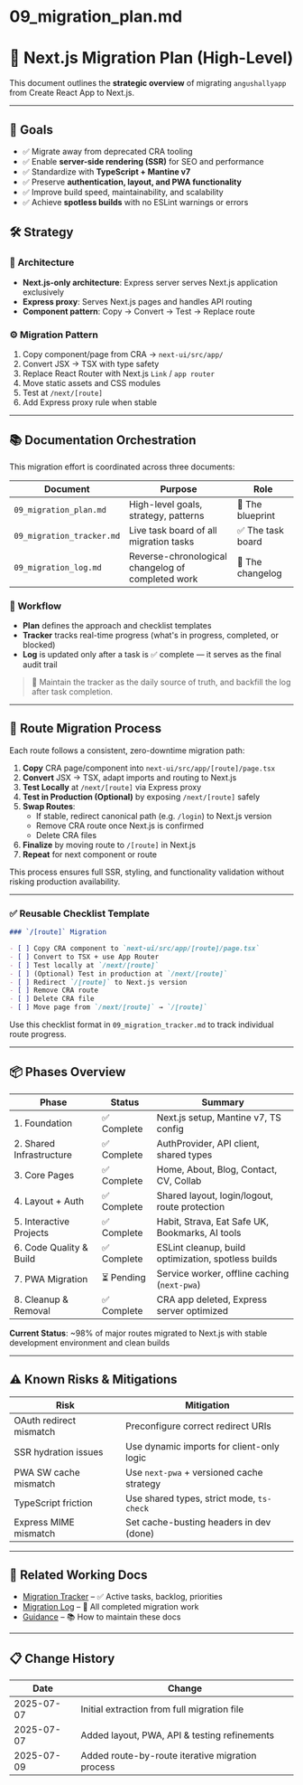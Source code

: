 # 09_migration_plan.md

# 🚀 Next.js Migration Plan (High-Level)

This document outlines the **strategic overview** of migrating `angushallyapp` from Create React App to Next.js.

---

## 🎯 Goals

- ✅ Migrate away from deprecated CRA tooling
- ✅ Enable **server-side rendering (SSR)** for SEO and performance
- ✅ Standardize with **TypeScript + Mantine v7**
- ✅ Preserve **authentication, layout, and PWA functionality**
- ✅ Improve build speed, maintainability, and scalability
- ✅ Achieve **spotless builds** with no ESLint warnings or errors



## 🛠️ Strategy

### 🧩 Architecture
- **Next.js-only architecture**: Express server serves Next.js application exclusively
- **Express proxy**: Serves Next.js pages and handles API routing
- **Component pattern**: Copy → Convert → Test → Replace route

### ⚙️ Migration Pattern
1. Copy component/page from CRA → `next-ui/src/app/`
2. Convert JSX → TSX with type safety
3. Replace React Router with Next.js `Link` / `app router`
4. Move static assets and CSS modules
5. Test at `/next/[route]`
6. Add Express proxy rule when stable

---

## 📚 Documentation Orchestration

This migration effort is coordinated across three documents:

| Document | Purpose | Role |
|----------|---------|------|
| `09_migration_plan.md` | High-level goals, strategy, patterns | 📘 The blueprint |
| `09_migration_tracker.md` | Live task board of all migration tasks | ✅ The task board |
| `09_migration_log.md` | Reverse-chronological changelog of completed work | 🧾 The changelog |

### 🧭 Workflow
- **Plan** defines the approach and checklist templates
- **Tracker** tracks real-time progress (what's in progress, completed, or blocked)
- **Log** is updated only after a task is ✅ complete — it serves as the final audit trail

> 🔄 Maintain the tracker as the daily source of truth, and backfill the log after task completion.

---

## 🧭 Route Migration Process

Each route follows a consistent, zero-downtime migration path:

1. **Copy** CRA page/component into `next-ui/src/app/[route]/page.tsx`
2. **Convert** JSX → TSX, adapt imports and routing to Next.js
3. **Test Locally** at `/next/[route]` via Express proxy
4. **Test in Production (Optional)** by exposing `/next/[route]` safely
5. **Swap Routes**:
   - If stable, redirect canonical path (e.g. `/login`) to Next.js version
   - Remove CRA route once Next.js is confirmed
   - Delete CRA files
6. **Finalize** by moving route to `/[route]` in Next.js
7. **Repeat** for next component or route

This process ensures full SSR, styling, and functionality validation without risking production availability.

---

### ✅ Reusable Checklist Template

```md
### `/[route]` Migration

- [ ] Copy CRA component to `next-ui/src/app/[route]/page.tsx`
- [ ] Convert to TSX + use App Router
- [ ] Test locally at `/next/[route]`
- [ ] (Optional) Test in production at `/next/[route]`
- [ ] Redirect `/[route]` to Next.js version
- [ ] Remove CRA route
- [ ] Delete CRA file
- [ ] Move page from `/next/[route]` → `/[route]`
````

Use this checklist format in `09_migration_tracker.md` to track individual route progress.

---

## 📦 Phases Overview

| Phase                    | Status         | Summary                                       |
| ------------------------ | -------------- | --------------------------------------------- |
| 1. Foundation            | ✅ Complete     | Next.js setup, Mantine v7, TS config          |
| 2. Shared Infrastructure | ✅ Complete     | AuthProvider, API client, shared types        |
| 3. Core Pages            | ✅ Complete     | Home, About, Blog, Contact, CV, Collab        |
| 4. Layout + Auth         | ✅ Complete     | Shared layout, login/logout, route protection |
| 5. Interactive Projects  | ✅ Complete     | Habit, Strava, Eat Safe UK, Bookmarks, AI tools |
| 6. Code Quality & Build  | ✅ Complete     | ESLint cleanup, build optimization, spotless builds |
| 7. PWA Migration         | ⏳ Pending      | Service worker, offline caching (`next-pwa`)  |
| 8. Cleanup & Removal     | ✅ Complete     | CRA app deleted, Express server optimized     |

**Current Status**: ~98% of major routes migrated to Next.js with stable development environment and clean builds

---

## ⚠️ Known Risks & Mitigations

| Risk                    | Mitigation                                |
| ----------------------- | ----------------------------------------- |
| OAuth redirect mismatch | Preconfigure correct redirect URIs        |
| SSR hydration issues    | Use dynamic imports for client-only logic |
| PWA SW cache mismatch   | Use `next-pwa` + versioned cache strategy |
| TypeScript friction     | Use shared types, strict mode, `ts-check` |
| Express MIME mismatch   | Set cache-busting headers in dev (done)   |

---

## 🔁 Related Working Docs

* [Migration Tracker](09_migration_tracker.md) – ✅ Active tasks, backlog, priorities
* [Migration Log](09_migration_log.md) – 📜 All completed migration work
* [Guidance](01_guidance.md) – 📚 How to maintain these docs

---

## 📋 Change History

| Date       | Change                                           |
| ---------- | ------------------------------------------------ |
| 2025-07-07 | Initial extraction from full migration file      |
| 2025-07-07 | Added layout, PWA, API & testing refinements     |
| 2025-07-09 | Added route-by-route iterative migration process |


```
```
